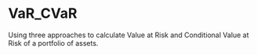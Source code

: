 # VaR_CVaR
Using three approaches to calculate Value at Risk and Conditional Value at Risk of a portfolio of assets.
